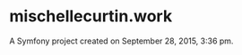mischellecurtin.work
====================
A Symfony project created on September 28, 2015, 3:36 pm.
